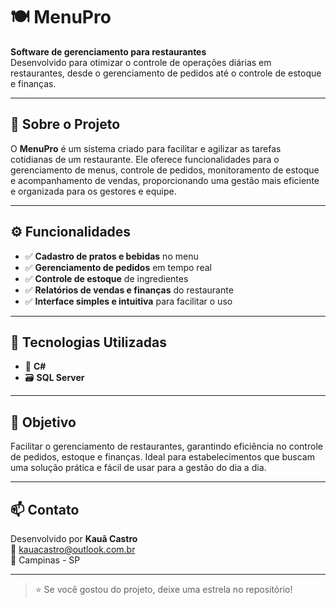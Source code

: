 # 🍽️ MenuPro

**Software de gerenciamento para restaurantes**  
Desenvolvido para otimizar o controle de operações diárias em restaurantes, desde o gerenciamento de pedidos até o controle de estoque e finanças.

---

## 📌 Sobre o Projeto

O **MenuPro** é um sistema criado para facilitar e agilizar as tarefas cotidianas de um restaurante. Ele oferece funcionalidades para o gerenciamento de menus, controle de pedidos, monitoramento de estoque e acompanhamento de vendas, proporcionando uma gestão mais eficiente e organizada para os gestores e equipe.

---

## ⚙️ Funcionalidades

- ✅ **Cadastro de pratos e bebidas** no menu
- ✅ **Gerenciamento de pedidos** em tempo real
- ✅ **Controle de estoque** de ingredientes
- ✅ **Relatórios de vendas e finanças** do restaurante
- ✅ **Interface simples e intuitiva** para facilitar o uso

---

## 🚀 Tecnologias Utilizadas

- 🧠 **C#**
- 🗃️ **SQL Server** 

---

## 🎯 Objetivo

Facilitar o gerenciamento de restaurantes, garantindo eficiência no controle de pedidos, estoque e finanças. Ideal para estabelecimentos que buscam uma solução prática e fácil de usar para a gestão do dia a dia.

---

## 📫 Contato

Desenvolvido por **Kauã Castro**  
📧 kauacastro@outlook.com.br  
📍 Campinas - SP

---

> ⭐ Se você gostou do projeto, deixe uma estrela no repositório!
